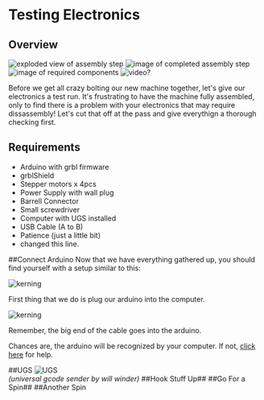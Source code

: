 # Testing Electronics
## Overview
![exploded view of assembly step](http://placehold.it/200x200)  ![image of completed assembly step](http://placehold.it/200x200) ![image of required components](http://placehold.it/200x200) ![video?](img/200x200.jpg)

Before we get all crazy bolting our new machine together, let's give our electronics a test run. It's frustrating to have the machine fully assembled, only to find there is a problem with your electronics that may require dissassembly! Let's cut that off at the pass and give everythign a thorough checking first.

## Requirements
* Arduino with grbl firmware
* grblShield
* Stepper motors x 4pcs
* Power Supply with wall plug
* Barrell Connector
* Small screwdriver
* Computer with UGS installed
* USB Cable (A to B)
* Patience (just a little bit)
* changed this line.

##Connect Arduino
Now that we have everything gathered up, you should find yourself with a setup similar to this:

![kerning](http://placehold.it/400x400)  

First thing that we do is plug our arduino into the computer.

![kerning](http://placehold.it/400x400)

Remember, the big end of the cable goes into the arduino. 

Chances are, the arduino will be recognized by your computer. If not, [click here](troubleshooting.html) for help.

##UGS
![UGS](http://placehold.it/400x400)  
*(universal gcode sender by will winder)*
##Hook Stuff Up##
##Go For a Spin##
##Another Spin
